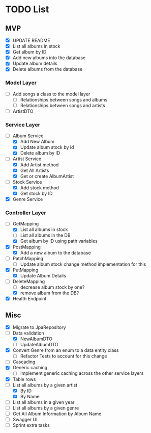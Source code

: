 # TODO List
## MVP
- [x] UPDATE README
- [x] List all albums in stock
- [x] Get album by ID
- [x] Add new albums into the database
- [x] Update album details
- [x] Delete albums from the database
### Model Layer
- [ ] Add songs a class to the model layer
  - [ ] Relationships between songs and albums
  - [ ] Relationships between songs and artists
- [ ] ArtistDTO
### Service Layer
- [ ] Album Service
  - [x] Add New Album
  - [x] Update album stock by id
  - [x] Delete album by ID
- [ ] Artist Service
  - [x] Add Artist method
  - [x] Get All Artists
  - [x] Get or create AlbumArtist
- [ ] Stock Service
  - [x] Add stock method
  - [x] Get stock by ID
- [x] Genre Service
### Controller Layer
- [ ] GetMapping
  - [x] List all albums in stock
  - [ ] List all albums in the DB
  - [x] Get album by ID using path variables
- [x] PostMapping
  - [x] Add a new album to the database
- [ ] PatchMapping
  - [ ] Update album stock change method implementation for this
- [x] PutMapping
  - [x] Update Album Details
- [ ] DeleteMapping
    - [ ] decrease album stock by one?
    - [x] remove album from the DB?
- [x] Health Endpoint
## Misc
- [x] Migrate to JpaRepository
- [ ] Data validation
  - [x] NewAlbumDTO
  - [ ] UpdateAlbumDTO
- [x] Convert Genre from an enum to a data entity class
  - [ ] Refactor Tests to account for this change
- [ ] Cascading
- [x] Generic caching
  - [ ] Implement generic caching across the other service layers
- [x] Table rows
- [ ] List all albums by a given artist
  - [x] By ID
  - [x] By Name
- [ ] List all albums in a given year
- [ ] List all albums by a given genre
- [ ] Get All Album Information by Album Name
- [ ] Swagger UI
- [ ] Sprint extra tasks